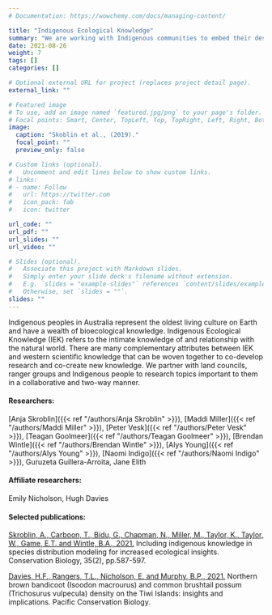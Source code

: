 ```yaml
---
# Documentation: https://wowchemy.com/docs/managing-content/

title: "Indigenous Ecological Knowledge"
summary: "We are working with Indigenous communities to embed their desires and values into research and weaving different knowledges together to enhance conservation."
date: 2021-08-26
weight: 7
tags: []
categories: []

# Optional external URL for project (replaces project detail page).
external_link: ""

# Featured image
# To use, add an image named `featured.jpg/png` to your page's folder.
# Focal points: Smart, Center, TopLeft, Top, TopRight, Left, Right, BottomLeft, Bottom, BottomRight.
image:
  caption: "Skoblin et al., (2019)."
  focal_point: ""
  preview_only: false

# Custom links (optional).
#   Uncomment and edit lines below to show custom links.
# links:
# - name: Follow
#   url: https://twitter.com
#   icon_pack: fab
#   icon: twitter

url_code: ""
url_pdf: ""
url_slides: ""
url_video: ""

# Slides (optional).
#   Associate this project with Markdown slides.
#   Simply enter your slide deck's filename without extension.
#   E.g. `slides = "example-slides"` references `content/slides/example-slides.md`.
#   Otherwise, set `slides = ""`.
slides: ""
---
```

Indigenous peoples in Australia represent the oldest living culture on Earth and have a wealth of bioecological knowledge. Indigenous Ecological Knowledge (IEK) refers to the intimate knowledge of and relationship with the natural world. There are many complementary attributes between IEK and western scientific knowledge that can be woven together to co-develop research and co-create new knowledge.  We partner with land councils, ranger groups and Indigenous people to research topics important to them in a collaborative and two-way manner.

#### Researchers:
[Anja Skroblin]({{< ref "/authors/Anja Skroblin" >}}), [Maddi Miller]({{< ref "/authors/Maddi Miller" >}}), [Peter Vesk]({{< ref "/authors/Peter Vesk" >}}), [Teagan Goolmeer]({{< ref "/authors/Teagan Goolmeer" >}}), [Brendan Wintle]({{< ref "/authors/Brendan Wintle" >}}), [Alys Young]({{< ref "/authors/Alys Young" >}}), [Naomi Indigo]({{< ref "/authors/Naomi Indigo" >}}), Guruzeta Guillera-Arroita, Jane Elith

#### Affiliate researchers:
Emily Nicholson, Hugh Davies 

#### Selected publications:
[Skroblin, A., Carboon, T., Bidu, G., Chapman, N., Miller, M., Taylor, K., Taylor, W., Game, E.T. and Wintle, B.A., 2021.](https://doi.org/10.1111/cobi.13373) Including indigenous knowledge in species distribution modeling for increased ecological insights. Conservation Biology, 35(2), pp.587-597.

[Davies, H.F., Rangers, T.L., Nicholson, E. and Murphy, B.P., 2021.](https://doi.org/10.1071/PC21020) Northern brown bandicoot (Isoodon macrourus) and common brushtail possum (Trichosurus vulpecula) density on the Tiwi Islands: insights and implications. Pacific Conservation Biology.